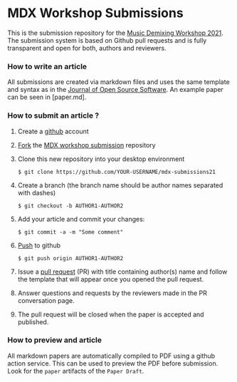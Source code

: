 # MDX Workshop Submissions

This is the submission repository for the [Music Demixing Workshop 2021](https://mdx-workshop.github.io). The submission system is based on Github pull requests and is fully transparent and open for both, authors and reviewers.

### How to write an article

All submissions are created via markdown files and uses the same template and syntax as in the [Journal of Open Source Software](https://joss.readthedocs.io/en/latest/submitting.html). An example paper can be seen in [paper.md].

### How to submit an article ?

1. Create a [github](https://github.com) account

2. [Fork](https://help.github.com/articles/fork-a-repo/) the [MDX workshop submission](https://github.com/mdx-workshop/mdx-submissions21) repository

3. Clone this new repository into your desktop environment

   ```
   $ git clone https://github.com/YOUR-USERNAME/mdx-submissions21
   ```

4. Create a branch (the branch name should be author names separated with dashes)

   ```
   $ git checkout -b AUTHOR1-AUTHOR2
   ```


5. Add your article and commit your changes:

   ```
   $ git commit -a -m "Some comment"
   ```


6. [Push](https://help.github.com/articles/pushing-to-a-remote/) to github

   ```
   $ git push origin AUTHOR1-AUTHOR2
   ```

7. Issue a [pull request](https://help.github.com/articles/using-pull-requests/) (PR) with title containing author(s) name and follow the template that will appear once you opened the pull request.

9. Answer questions and requests by the reviewers made in the PR conversation page.

10. The pull request will be closed when the paper is accepted and published.

### How to preview and article

All markdown papers are automatically compiled to PDF using a github action service. This can be used to preview the PDF before submission. Look for the `paper` artifacts of the `Paper Draft`.